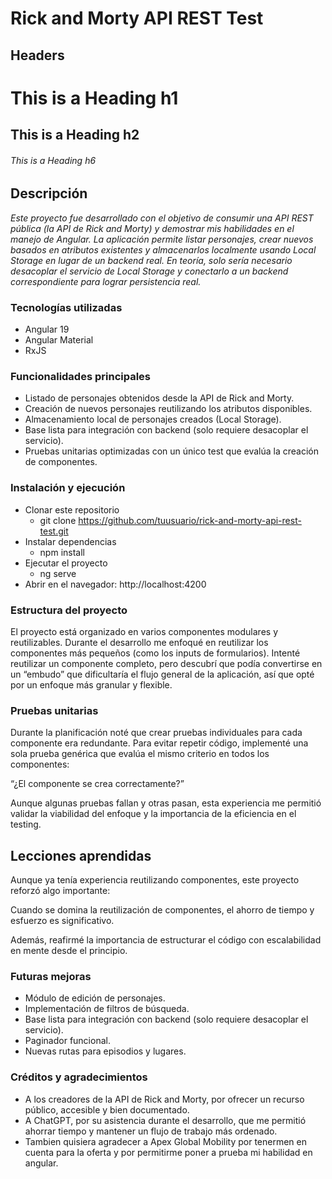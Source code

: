 # Rick and Morty API REST Test

## Headers

# This is a Heading h1
## This is a Heading h2
###### This is a Heading h6

## Descripción

*Este proyecto fue desarrollado con el objetivo de consumir una API REST pública (la API de Rick and Morty) y demostrar mis habilidades en el manejo de Angular.
La aplicación permite listar personajes, crear nuevos basados en atributos existentes y almacenarlos localmente usando Local Storage en lugar de un backend real.
En teoría, solo sería necesario desacoplar el servicio de Local Storage y conectarlo a un backend correspondiente para lograr persistencia real.*  




### Tecnologías utilizadas

* Angular 19
* Angular Material
* RxJS

### Funcionalidades principales

* Listado de personajes obtenidos desde la API de Rick and Morty.
* Creación de nuevos personajes reutilizando los atributos disponibles.
* Almacenamiento local de personajes creados (Local Storage).
* Base lista para integración con backend (solo requiere desacoplar el servicio).
* Pruebas unitarias optimizadas con un único test que evalúa la creación de componentes.

### Instalación y ejecución

* Clonar este repositorio
    * git clone https://github.com/tuusuario/rick-and-morty-api-rest-test.git
* Instalar dependencias
    * npm install
* Ejecutar el proyecto
    * ng serve
* Abrir en el navegador: http://localhost:4200

### Estructura del proyecto

El proyecto está organizado en varios componentes modulares y reutilizables.
Durante el desarrollo me enfoqué en reutilizar los componentes más pequeños (como los inputs de formularios).
Intenté reutilizar un componente completo, pero descubrí que podía convertirse en un “embudo” que dificultaría el flujo general de la aplicación, así que opté por un enfoque más granular y flexible.

### Pruebas unitarias

Durante la planificación noté que crear pruebas individuales para cada componente era redundante.
Para evitar repetir código, implementé una sola prueba genérica que evalúa el mismo criterio en todos los componentes:

“¿El componente se crea correctamente?”

Aunque algunas pruebas fallan y otras pasan, esta experiencia me permitió validar la viabilidad del enfoque y la importancia de la eficiencia en el testing.

## Lecciones aprendidas

Aunque ya tenía experiencia reutilizando componentes, este proyecto reforzó algo importante:

Cuando se domina la reutilización de componentes, el ahorro de tiempo y esfuerzo es significativo.

Además, reafirmé la importancia de estructurar el código con escalabilidad en mente desde el principio.

### Futuras mejoras

* Módulo de edición de personajes.
* Implementación de filtros de búsqueda.
* Base lista para integración con backend (solo requiere desacoplar el servicio).
* Paginador funcional.
* Nuevas rutas para episodios y lugares.

### Créditos y agradecimientos

* A los creadores de la API de Rick and Morty, por ofrecer un recurso público, accesible y bien documentado.
* A ChatGPT, por su asistencia durante el desarrollo, que me permitió ahorrar tiempo y mantener un flujo de trabajo más ordenado.
* Tambien quisiera agradecer a Apex Global Mobility por tenermen en cuenta para la oferta y por permitirme poner a prueba mi habilidad en angular.



